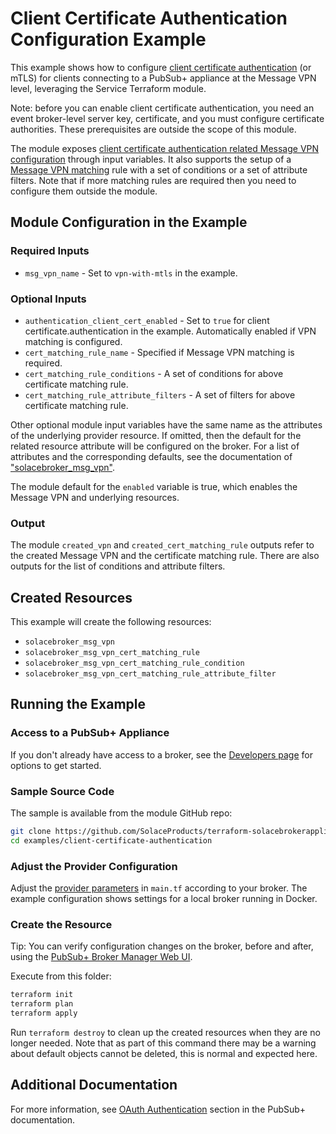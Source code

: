 # Client Certificate Authentication Configuration Example

This example shows how to configure [client certificate authentication](https://docs.solace.com/Security/Configuring-Client-Authentication.htm#Client-Cert) (or mTLS) for clients connecting to a PubSub+ appliance at the Message VPN level, leveraging the Service Terraform module.

Note: before you can enable client certificate authentication, you need an event broker-level server key, certificate, and you must configure certificate authorities. These prerequisites are outside the scope of this module.

The module exposes [client certificate authentication related Message VPN configuration](https://docs.solace.com/Security/Configuring-Client-Authentication.htm#Client-CERT-VPNs) through input variables. It also supports the setup of a [Message VPN matching](https://docs.solace.com/Security/Configuring-Client-Authentication.htm#Configur) rule with a set of conditions or a set of attribute filters. Note that if more matching rules are required then you need to configure them outside the module.

## Module Configuration in the Example

### Required Inputs

* `msg_vpn_name` - Set to `vpn-with-mtls` in the example.

### Optional Inputs

* `authentication_client_cert_enabled` - Set to `true` for client certificate.authentication in the example. Automatically enabled if VPN matching is configured.
* `cert_matching_rule_name` - Specified if Message VPN matching is required.
* `cert_matching_rule_conditions` - A set of conditions for above certificate matching rule.
* `cert_matching_rule_attribute_filters` - A set of filters for above certificate matching rule.

Other optional module input variables have the same name as the attributes of the underlying provider resource. If omitted, then the default for the related resource attribute will be configured on the broker. For a list of attributes and the corresponding defaults, see the documentation of ["solacebroker_msg_vpn"](https://registry.terraform.io/providers/SolaceProducts/solacebrokerappliance/latest/docs/resources/msg_vpn#optional).

The module default for the `enabled` variable is true, which enables the Message VPN and underlying resources.

### Output

The module `created_vpn` and `created_cert_matching_rule` outputs refer to the created Message VPN and the certificate matching rule. There are also outputs for the list of conditions and attribute filters.

## Created Resources

This example will create the following resources:

* `solacebroker_msg_vpn`
* `solacebroker_msg_vpn_cert_matching_rule`
* `solacebroker_msg_vpn_cert_matching_rule_condition`
* `solacebroker_msg_vpn_cert_matching_rule_attribute_filter`

## Running the Example

### Access to a PubSub+ Appliance

If you don't already have access to a broker, see the [Developers page](https://www.solace.dev/) for options to get started.

### Sample Source Code

The sample is available from the module GitHub repo:

```bash
git clone https://github.com/SolaceProducts/terraform-solacebrokerappliance-service.git
cd examples/client-certificate-authentication
```

### Adjust the Provider Configuration

Adjust the [provider parameters](https://registry.terraform.io/providers/SolaceProducts/solacebrokerappliance/latest/docs#schema) in `main.tf` according to your broker. The example configuration shows settings for a local broker running in Docker.

### Create the Resource

Tip: You can verify configuration changes on the broker, before and after, using the [PubSub+ Broker Manager Web UI](https://docs.solace.com/Admin/Broker-Manager/PubSub-Manager-Overview.htm).

Execute from this folder:

```bash
terraform init
terraform plan
terraform apply
```

Run `terraform destroy` to clean up the created resources when they are no longer needed. Note that as part of this command there may be a warning about default objects cannot be deleted, this is normal and expected here.

## Additional Documentation

For more information, see [OAuth Authentication](https://docs.solace.com/Security/Configuring-Client-Authentication.htm#OAuth) section in the PubSub+ documentation.
